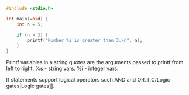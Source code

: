 ```c
#include <stdio.h>

int main(void) {
	int n = 5;

	if (n > 3) {
		printf("Number %i is greater than 3.\n", n);
	}
}
```
Printf variables in a string quotes are the arguments passed to printf from left to right.
%s - string vars.
%i - integer vars.

If statements support logical operators such AND and OR.
[[C/Logic gates|Logic gates]].